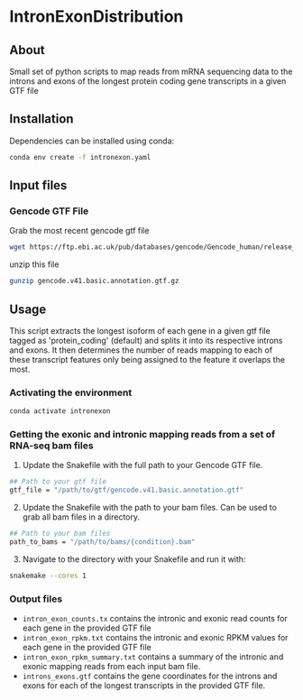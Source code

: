 # IntronExonDistribution


## About

Small set of python scripts to map reads from mRNA sequencing data to the introns and exons of the longest protein coding gene transcripts in a given GTF file

## Installation

Dependencies can be installed using conda:

```bash
conda env create -f intronexon.yaml
```

## Input files

### Gencode GTF File

Grab the most recent gencode gtf file

```bash
wget https://ftp.ebi.ac.uk/pub/databases/gencode/Gencode_human/release_41/gencode.v41.basic.annotation.gtf.gz
```

unzip this file
```bash
gunzip gencode.v41.basic.annotation.gtf.gz
```

## Usage

This script extracts the longest isoform of each gene in a given gtf file tagged as 'protein_coding' (default) and splits it into its respective introns and exons. It then determines the number of reads mapping to each of these transcript features only being assigned to the feature it overlaps the most. 

### Activating the environment

```bash
conda activate intronexon
```

### Getting the exonic and intronic mapping reads from a set of RNA-seq bam files

1. Update the Snakefile with the full path to your Gencode GTF file.
```bash
## Path to your gtf file
gtf_file = "/path/to/gtf/gencode.v41.basic.annotation.gtf"
```
2. Update the Snakefile with the path to your bam files. Can be used to grab all bam files in a directory.
```bash
## Path to your bam files
path_to_bams = "/path/to/bams/{condition}.bam"
```
3. Navigate to the directory with your Snakefile and run it with:
```bash
snakemake --cores 1
```

### Output files
* `intron_exon_counts.tx` contains the intronic and exonic read counts for each gene in the provided GTF file
* `intron_exon_rpkm.txt` contains the intronic and exonic RPKM values for each gene in the provided GTF file
* `intron_exon_rpkm_summary.txt` contains a summary of the intronic and exonic mapping reads from each input bam file.
* `introns_exons.gtf` contains the gene coordinates for the introns and exons for each of the longest transcripts in the provided GTF file.
